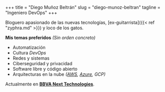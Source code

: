 +++
title = "Diego Muñoz Beltrán"
slug = "diego-munoz-beltran"
tagline = "Ingeniero DevOps"
+++

Bloguero apasionado de las nuevas tecnologías, [ex-guitarrista]({{< ref "zyphra.md" >}}) y loco de los gatos.

**Mis temas preferidos** _(Sin orden concreto)_

* Automatización
* Cultura _DevOps_
* Redes y sistemas
* Ciberseguridad y privacidad
* Software libre y código abierto
* Arquitecturas en la nube _([AWS](https://www.certmetrics.com/amazon/public/badge.aspx?i=1&t=c&d=2018-04-09&ci=AWS00448157), [Azure](https://www.youracclaim.com/badges/f775e06e-9985-41bb-8b48-6047488ed994/linked_in_profile), GCP)_

Actualmente en [**BBVA Next Technologies**](https://www.bbvanexttechnologies.com/ "Web de BBVA Next Technologies").
